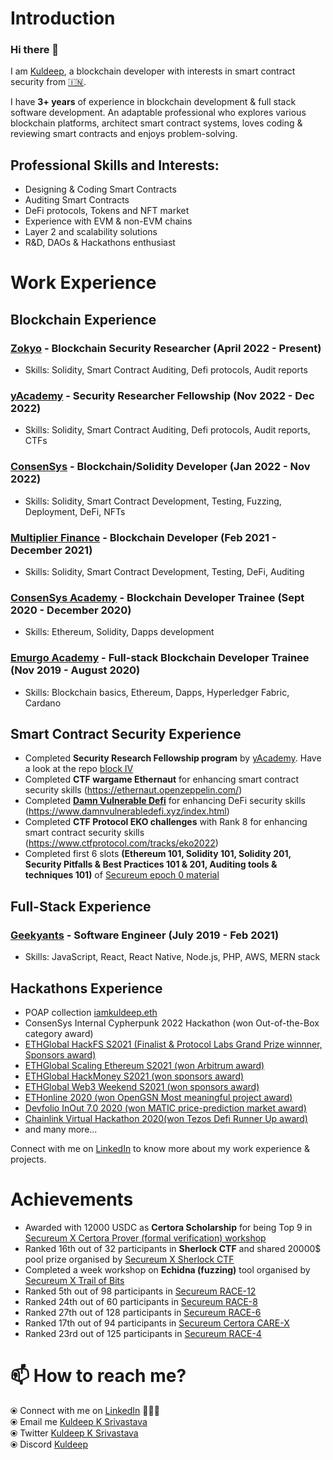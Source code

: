 # Introduction

### Hi there 👋

I am [Kuldeep](https://www.linkedin.com/in/kuldeep-k-srivastava-b27806138/), a blockchain developer with interests in smart contract security from [🇮🇳](https://en.wikipedia.org/wiki/India).

<!-- ![Kuldeeps's github stats](https://github-readme-stats.vercel.app/api?username=kuldeep23907&hide=prs&show_icons=true&theme=onedark) -->

I have **3+ years** of experience in blockchain development & full stack software development. An adaptable professional who explores various blockchain platforms, architect smart contract systems, loves coding & reviewing smart contracts and enjoys problem-solving. 

## Professional Skills and Interests:
* Designing & Coding Smart Contracts 
* Auditing Smart Contracts
* DeFi protocols, Tokens and NFT market 
* Experience with EVM & non-EVM chains
* Layer 2 and scalability solutions
* R&D, DAOs & Hackathons enthusiast

# Work Experience

## Blockchain Experience
### [Zokyo](https://www.zokyo.io/) - Blockchain Security Researcher  (April 2022 - Present)
* Skills: Solidity, Smart Contract Auditing, Defi protocols, Audit reports
### [yAcademy](https://twitter.com/yAcademyDAO) - Security Researcher Fellowship (Nov 2022 - Dec 2022)
* Skills: Solidity, Smart Contract Auditing, Defi protocols, Audit reports, CTFs
### [ConsenSys](https://github.com/ConsenSys) - Blockchain/Solidity Developer (Jan 2022 - Nov 2022)
* Skills: Solidity, Smart Contract Development, Testing, Fuzzing, Deployment, DeFi, NFTs
### [Multiplier Finance](https://twitter.com/MultiplierMXX) - Blockchain Developer (Feb 2021 - December 2021)
* Skills: Solidity, Smart Contract Development, Testing, DeFi, Auditing
### [ConsenSys Academy](https://consensys.net/academy/) - Blockchain Developer Trainee (Sept 2020 - December 2020)
* Skills: Ethereum, Solidity, Dapps development
### [Emurgo Academy](https://education.emurgo.io/) - Full-stack Blockchain Developer Trainee (Nov 2019 - August 2020)
* Skills: Blockchain basics, Ethereum, Dapps, Hyperledger Fabric, Cardano

## Smart Contract Security Experience
* Completed **Security Research Fellowship program** by [yAcademy](https://twitter.com/yAcademyDAO). Have a look at the repo [block IV](https://github.com/Yacademy-block-4) 
* Completed **CTF wargame Ethernaut** for enhancing smart contract security skills (https://ethernaut.openzeppelin.com/)
* Completed [**Damn Vulnerable Defi**](https://github.com/kuldeep23907/Damn-Vulnerable-Defi-Solutions) for enhancing DeFi security skills (https://www.damnvulnerabledefi.xyz/index.html)
* Completed **CTF Protocol EKO challenges** with Rank 8 for enhancing smart contract security skills (https://www.ctfprotocol.com/tracks/eko2022)
* Completed first 6 slots **(Ethereum 101, Solidity 101, Solidity 201, Security Pitfalls & Best Practices 101 & 201, Auditing tools & techniques 101)** of [Secureum epoch 0 material](https://github.com/x676f64/secureum-mind_map)

## Full-Stack Experience
### [Geekyants](https://www.geekyants.com/) - Software Engineer (July 2019 - Feb 2021)
* Skills: JavaScript, React, React Native, Node.js, PHP, AWS, MERN stack

## Hackathons Experience
* POAP collection [iamkuldeep.eth](https://app.poap.xyz/scan/iamkuldeep.eth)
* ConsenSys Internal Cypherpunk 2022 Hackathon (won Out-of-the-Box category award)
* [ETHGlobal HackFS S2021 (Finalist & Protocol Labs Grand Prize winnner, Sponsors award)](https://showcase.ethglobal.co/hackfs2021/cryptoshooters)
* [ETHGlobal Scaling Ethereum S2021 (won Arbitrum award)](https://showcase.ethglobal.co/scaling/farmtopia)
* [ETHGlobal HackMoney S2021 (won sponsors award)](https://showcase.ethglobal.co/hackmoney2021/fun-dpool)
* [ETHGlobal Web3 Weekend S2021 (won sponsors award)](https://showcase.ethglobal.co/web3weekend/one-momint)
* [ETHonline 2020 (won OpenGSN Most meaningful project award)](https://hack.ethglobal.co/showcase/machu-picchu-recM0wStoyOcitI1A)
* [Devfolio InOut 7.0 2020 (won MATIC price-prediction market award)](https://devfolio.co/projects/price-prediction-market)
* [Chainlink Virtual Hackathon 2020(won Tezos Defi Runner Up award)](https://devpost.com/software/bifrost-baking-token)
* and many more...

Connect with me on [LinkedIn](https://www.linkedin.com/in/kuldeep-k-srivastava-b27806138/) to know more about my work experience & projects.

<!-- # Smart Contract Security -->

# Achievements

* Awarded with 12000 USDC as **Certora Scholarship** for being Top 9 in [Secureum X Certora Prover (formal verification) workshop](https://discord.com/channels/814328279468474419/927065287172427798/963042285363290112)
* Ranked 16th out of 32 participants in **Sherlock CTF** and shared 20000$ pool prize organised by [Secureum X Sherlock CTF](https://discord.com/channels/814328279468474419/927065287172427798/948437423732437002)
* Completed a week workshop on **Echidna (fuzzing)** tool organised by [Secureum X Trail of Bits](https://discord.com/channels/814328279468474419/927065287172427798/975221344885145620)
* Ranked 5th out of 98 participants in [Secureum RACE-12](https://discord.com/channels/814328279468474419/927065287172427798/1049907696603774986) 
* Ranked 24th out of 60 participants in [Secureum RACE-8](https://discord.com/channels/814328279468474419/927065287172427798/1004355015646916709)
* Ranked 27th out of 128 participants in [Secureum RACE-6](https://discord.com/channels/814328279468474419/927065287172427798/976454214312140850)
* Ranked 17th out of 94 participants in [Secureum Certora CARE-X](https://discord.com/channels/814328279468474419/927065287172427798/943321125465755728)
* Ranked 23rd out of 125 participants in [Secureum RACE-4](https://discord.com/channels/814328279468474419/927065287172427798/940515560318447688)

<!-- I mostly work on BUIDLING Dapps on blockchain platforms such as **Ethereum, Binance Smart Chain, Polygon**. I have worked on coding Smart Contracts, leveraging Oracles (**chainlink**), deploying & upgrading contracts(**truffle, hardhart**), security libraries(**openzeppelin**) and designing user interface using React with **web3.js/ethers**. I also write unit testing using **mocha(javascript) & solidity**, do security analysis and perform dynamic testing using **MythX**.

I keep participating & won prize in hackathons such as **, ,  , , , , P&G Sponsored hackathon( Finalist here)** and several others. The purpose has been to explore something new in the domain and implement what i know to enhance my blockchain experience. 

I am currently employed as Blockchain Developer and keep working on awesome projects to make ideas into reality. I have worked on back-end, front-end as well as cloud services AWS in these projects.
 -->

<!-- ## Skills

<p float="left">
  <a href="https://ethereum.org/" target="_blank" >
    <img src="https://raw.githubusercontent.com/kuldeep23907/kuldeep23907/master/assets/ethereum.png.png"  height="75" />
  </a>
  <a href="https://solidity.readthedocs.io/en/v0.7.4/" target="_blank" >
    <img src="https://raw.githubusercontent.com/kuldeep23907/kuldeep23907/master/assets/solidity.png"  height="75" /> 
  </a>
  <a href="https://web3js.readthedocs.io/en/v1.3.0/" target="_blank" >
    <img src="https://raw.githubusercontent.com/kuldeep23907/kuldeep23907/master/assets/web3.jpeg"  height="75" />
  </a>
  <a href="https://www.trufflesuite.com/ganache" target="_blank" >
    <img src="https://raw.githubusercontent.com/kuldeep23907/kuldeep23907/master/assets/ganache.png"  height="75" />
  </a>
  <a href="https://www.trufflesuite.com/" target="_blank" >
    <img src="https://raw.githubusercontent.com/kuldeep23907/kuldeep23907/master/assets/truffle.png" width="75" />
  </a>
  <a href="https://remix.ethereum.org/" target="_blank" >
    <img src="https://raw.githubusercontent.com/kuldeep23907/kuldeep23907/master/assets/remix.png"  height="75" />
  </a>
  <a href="https://metamask.io/" target="_blank" >
    <img src="https://raw.githubusercontent.com/kuldeep23907/kuldeep23907/master/assets/metamask.png"  height="75" />
  </a>
  <a href="https://www.hyperledger.org/use/fabric" target="_blank" >
    <img src="https://raw.githubusercontent.com/kuldeep23907/kuldeep23907/master/assets/hlf.png"  height="75" />
  </a>
   <a href="https://www.tezos.com" target="_blank" >
    <img src="https://raw.githubusercontent.com/kuldeep23907/kuldeep23907/master/assets/tezos.png"  height="75" />
  </a>
   <a href="https://www.smartpy.io" target="_blank" >
    <img src="https://raw.githubusercontent.com/kuldeep23907/kuldeep23907/master/assets/smartpy.svg"  height="75" />
  </a>
 </p>
  
### Blockchain Skills
  
 <p float="left">
  <a href="https://chain.link" target="_blank" >
    <img src="https://raw.githubusercontent.com/kuldeep23907/kuldeep23907/master/assets/chainlink.png"  height="75" />
  </a> 
  <a href="https://portis.io" target="_blank" >
    <img src="https://raw.githubusercontent.com/kuldeep23907/kuldeep23907/master/assets/portis.png"  height="75" />
  </a> 
  <a href="https://www.opengsn.org/" target="_blank" >
    <img src="https://raw.githubusercontent.com/kuldeep23907/kuldeep23907/master/assets/gsn.jpg"  height="75" />
  </a> 
  
 </p>
  
### Oracle, Wallet & GSN
  
 <p float="left">
  <a href="https://reactjs.org" target="_blank" >
    <img src="https://raw.githubusercontent.com/kuldeep23907/kuldeep23907/master/assets/react.png" height="75" />&nbsp;&nbsp;
  </a>

   <a href="https://www.w3.org/wiki/The_web_standards_model_-_HTML_CSS_and_JavaScript" target="_blank" >
    <img src="https://raw.githubusercontent.com/kuldeep23907/kuldeep23907/master/assets/javascripthtmlcss.webp" height="75" />
  </a>

   <a href="https://aws.amazon.com/" target="_blank" >
    <img src="https://raw.githubusercontent.com/kuldeep23907/kuldeep23907/master/assets/aws.gif"  height="75" />
  </a>

  <a href="https://www.php.net/" target="_blank" >
    <img src="https://raw.githubusercontent.com/kuldeep23907/kuldeep23907/master/assets/php.svg" height="75" />
  </a>

  <a href="https://golang.org/" target="_blank" >
    <img src="https://raw.githubusercontent.com/kuldeep23907/kuldeep23907/master/assets/golang.gif" height="75" />
  </a>
</p>

### Frontend & Backend Skills -->


# 📫 How to reach me? 

  ⦿ Connect with me on [LinkedIn](https://www.linkedin.com/in/kuldeep-k-srivastava-b27806138/) 👨🏻‍💻 <br>
  ⦿ Email me [Kuldeep K Srivastava](mailto:kuldeepksrivastava1@gmail.com) <br>
  ⦿ Twitter [Kuldeep K Srivastava](https://twitter.com/kd23907) <br>
  ⦿ Discord [Kuldeep](kuldeep#3336) <br>
  


